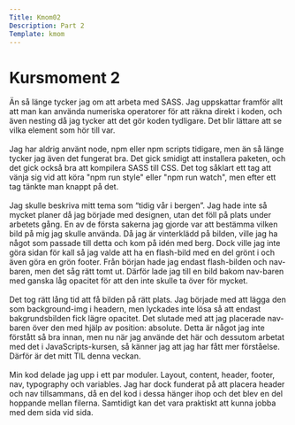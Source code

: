 ```yaml
---
Title: Kmom02
Description: Part 2
Template: kmom
---
```


Kursmoment 2
==================

Än så länge tycker jag om att arbeta med SASS. Jag uppskattar framför allt att man kan använda numeriska operatorer för att räkna direkt i koden, och även nesting då jag tycker att det gör koden tydligare. Det blir lättare att se vilka element som hör till var.
<br><br>
Jag har aldrig använt node, npm eller npm scripts tidigare, men än så länge tycker jag även det fungerat bra. Det gick smidigt att installera paketen, och det gick också bra att kompilera SASS till CSS. Det tog såklart ett tag att vänja sig vid att köra "npm run style" eller "npm run watch", men efter ett tag tänkte man knappt på det.
<br><br>
Jag skulle beskriva mitt tema som “tidig vår i bergen”. Jag hade inte så mycket planer då jag började med designen, utan det föll på plats under arbetets gång. En av de första sakerna jag gjorde var att bestämma vilken bild på mig jag skulle använda. Då jag är vinterklädd på bilden, ville jag ha något som passade till detta och kom på idén med berg. Dock ville jag inte göra sidan för kall så jag valde att ha en flash-bild med en del grönt i och även göra en grön footer. Från början hade jag endast flash-bilden och nav-baren, men det såg rätt tomt ut. Därför lade jag till en bild bakom nav-baren med ganska låg opacitet för att den inte skulle ta över för mycket.
<br><br>
Det tog rätt lång tid att få bilden på rätt plats. Jag började med att lägga den som background-img i headern, men lyckades inte lösa så att endast bakgrundsbilden fick lägre opacitet. Det slutade med att jag placerade nav-baren över den med hjälp av position: absolute. Detta är något jag inte förstått så bra innan, men nu när jag använde det här och dessutom arbetat med det i JavaScripts-kursen, så känner jag att jag har fått mer förståelse. Därför är det mitt TIL denna veckan.
<br><br>
Min kod delade jag upp i ett par moduler. Layout, content, header, footer, nav, typography och variables. Jag har dock funderat på att placera header och nav tillsammans, då en del kod i dessa hänger ihop och det blev en del hoppande mellan filerna. Samtidigt kan det vara praktiskt att kunna jobba med dem sida vid sida.
